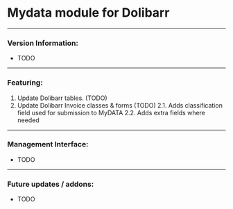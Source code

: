 # Mydata module for Dolibarr
______________________________
### Version Information:
* TODO
______________________________
### Featuring:
1. Update Dolibarr tables. (TODO)
2. Update Dolibarr Invoice classes & forms (TODO)
    2.1. Adds classification field used for submission to MyDATA
    2.2. Adds extra fields where needed
______________________________
### Management Interface:
* TODO
______________________________
### Future updates / addons:
* TODO
